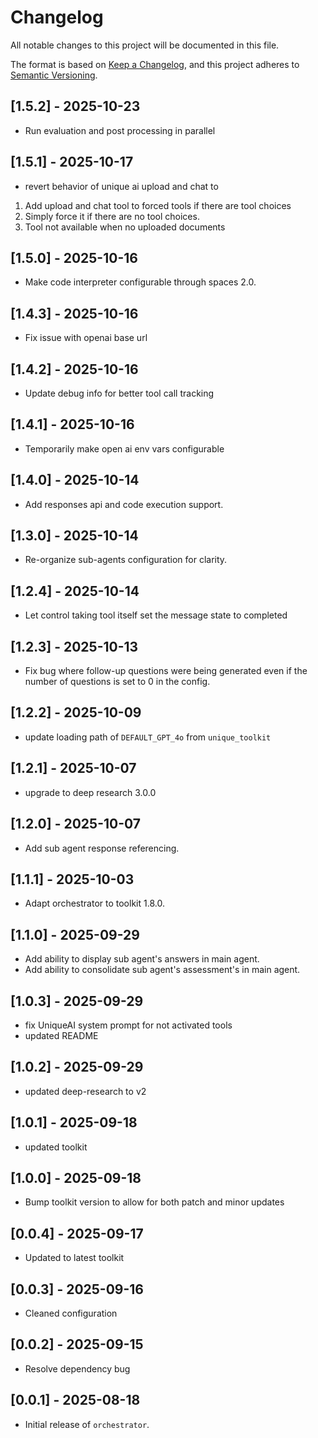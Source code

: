 # Changelog

All notable changes to this project will be documented in this file.

The format is based on [Keep a Changelog](https://keepachangelog.com/en/1.0.0/), 
and this project adheres to [Semantic Versioning](https://semver.org/spec/v2.0.0.html).

## [1.5.2] - 2025-10-23
- Run evaluation and post processing in parallel

## [1.5.1] - 2025-10-17
- revert behavior of unique ai upload and chat to 
1. Add upload and chat tool to forced tools if there are tool choices
2. Simply force it if there are no tool choices.
3. Tool not available when no uploaded documents

## [1.5.0] - 2025-10-16
- Make code interpreter configurable through spaces 2.0.

## [1.4.3] - 2025-10-16
- Fix issue with openai base url

## [1.4.2] - 2025-10-16
- Update debug info for better tool call tracking

## [1.4.1] - 2025-10-16
- Temporarily make open ai env vars configurable

## [1.4.0] - 2025-10-14
- Add responses api and code execution support.

## [1.3.0] - 2025-10-14
- Re-organize sub-agents configuration for clarity.

## [1.2.4] - 2025-10-14
- Let control taking tool itself set the message state to completed

## [1.2.3] - 2025-10-13
- Fix bug where follow-up questions were being generated even if the number of questions is set to 0 in the config.

## [1.2.2] - 2025-10-09
- update loading path of `DEFAULT_GPT_4o` from `unique_toolkit`

## [1.2.1] - 2025-10-07
- upgrade to deep research 3.0.0

## [1.2.0] - 2025-10-07
- Add sub agent response referencing.

## [1.1.1] - 2025-10-03
- Adapt orchestrator to toolkit 1.8.0.

## [1.1.0] - 2025-09-29
- Add ability to display sub agent's answers in main agent.
- Add ability to consolidate sub agent's assessment's in main agent.

## [1.0.3] - 2025-09-29
- fix UniqueAI system prompt for not activated tools
- updated README

## [1.0.2] - 2025-09-29
- updated deep-research to v2

## [1.0.1] - 2025-09-18
- updated toolkit

## [1.0.0] - 2025-09-18
- Bump toolkit version to allow for both patch and minor updates 

## [0.0.4] - 2025-09-17
- Updated to latest toolkit

## [0.0.3] - 2025-09-16
- Cleaned configuration

## [0.0.2] - 2025-09-15
- Resolve dependency bug

## [0.0.1] - 2025-08-18
- Initial release of `orchestrator`.
